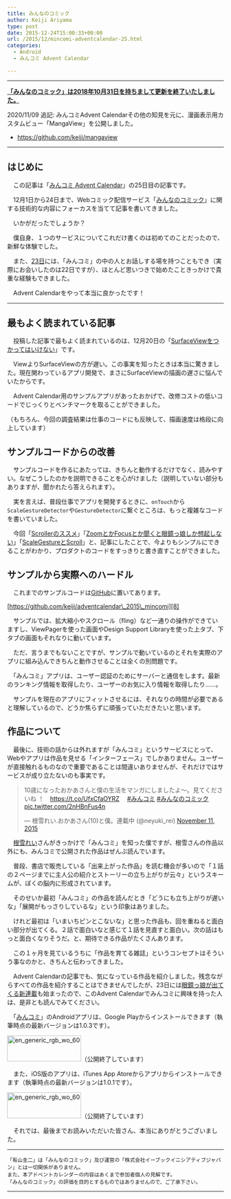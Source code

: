 ```yaml
---
title: みんなのコミック
author: Keiji Ariyama
type: post
date: 2015-12-24T15:00:33+00:00
url: /2015/12/mincomi-adventcalendar-25.html
categories:
  - Android
  - みんコミ Advent Calendar

---
```


----
**[「みんなのコミック」は2018年10月31日を持ちまして更新を終了いたしました。](https://twitter.com/mincomi_jp/status/1057847395889737730)**

2020/11/09 追記:
みんコミAdvent Calendarその他の知見を元に、漫画表示用カスタムビュー「MangaView」を公開しました。

 * https://github.com/keiji/mangaview
----


## はじめに

　この記事は「[みんコミ Advent Calendar][1]」の25日目の記事です。

　12月1日から24日まで、Webコミック配信サービス「[みんなのコミック][2]」に関する技術的な内容にフォーカスを当てて記事を書いてきました。

　いかがだったでしょうか？

　僕自身、１つのサービスについてこれだけ書くのは初めてのことだったので、新鮮な体験でした。

　また、[23日][3]には、「みんコミ」の中の人とお話しする場を持つこともでき（実際にお会いしたのは22日ですが）、ほとんど思いつきで始めたこときっかけで貴重な経験もできました。

　Advent Calendarをやって本当に良かったです！

<!--more-->

* * *

## 最もよく読まれている記事

　投稿した記事で最もよく読まれているのは、12月20日の「[SurfaceViewをつかってはいけない][4]」です。

　ViewよりSurfaceViewの方が遅い。この事実を知ったときは本当に驚きました。現在関わっているアプリ開発で、まさにSurfaceViewの描画の遅さに悩んでいたからです。

　Advent Calendar用のサンプルアプリがあったおかげで、改修コストの低いコードでじっくりとベンチマークを取ることができました。
  
（もちろん、今回の調査結果は仕事のコードにも反映して、描画速度は格段に向上しています）

## サンプルコードからの改善

　サンプルコードを作るにあたっては、きちんと動作するだけでなく、読みやすい。なぜこうしたのかを説明できることを心がけました（説明していない部分もありますが、聞かれたら答えられます）。

　実を言えば、普段仕事でアプリを開発するときに、`onTouch`から`ScaleGestureDetector`や`GestureDetector`に繋ぐところは、もっと複雑なコードを書いていました。

　今回「[Scrollerのススメ][5]」「[ZoomとかFocusとか聞くと眼鏡っ娘しか想起しない][6]」「[ScaleGestureとScroll][7]」と、記事にしたことで、今よりもシンプルにできることがわかり、プロダクトのコードをすっきりと書き直すことができました。

## サンプルから実際へのハードル

　これまでのサンプルコードは[GitHub][8]に置いてあります。

[https://github.com/keiji/adventcalendar\_2015\_mincomi][8]

　サンプルでは、拡大縮小やスクロール（fling）など一通りの操作ができていますし、ViewPagerを使った画面やDesign Support Libraryを使った上タブ、下タブの画面もそれなりに動いています。

　ただ、言うまでもないことですが、サンプルで動いているのとそれを実際のアプリに組み込んできちんと動作させることは全くの別問題です。

　「みんコミ」アプリは、ユーザー認証のためにサーバーと通信をします。最新のランキング情報を取得したり、ユーザーのお気に入り情報を取得したり……。

　サンプルを現在のアプリにフィットさせるには、それなりの時間が必要であると理解しているので、どうか焦らずに頑張っていただきたいと思います。

## 作品について

　最後に、技術の話からは外れますが「みんコミ」というサービスにとって、Webやアプリは作品を見せる「インターフェース」でしかありません。ユーザーが直接触れるものなので重要であることは間違いありませんが、それだけではサービスが成り立たないのも事実です。

<blockquote class="twitter-tweet" lang="en">
  <p lang="ja" dir="ltr">
    10歳になったおかあさんと僕の生活をマンガにしましたよ～。見てくださいね&#10;！　<a href="https://t.co/UfxCfaOYRZ">https://t.co/UfxCfaOYRZ</a>　 <a href="https://twitter.com/hashtag/%E3%81%BF%E3%82%93%E3%82%B3%E3%83%9F?src=hash">#みんコミ</a> <a href="https://twitter.com/hashtag/%E3%81%BF%E3%82%93%E3%81%AA%E3%81%AE%E3%82%B3%E3%83%9F%E3%83%83%E3%82%AF?src=hash">#みんなのコミック</a> <a href="https://t.co/2nHBnFus4n">pic.twitter.com/2nHBnFus4n</a>
  </p>
  
  <p>
    &mdash; 根雪れい.おかあさん(10)と僕。連載中 (@neyuki_rei) <a href="https://twitter.com/neyuki_rei/status/664369017038110720">November 11, 2015</a>
  </p>
</blockquote>

　[根雪れい][9]さんがきっかけで「みんコミ」を知った僕ですが、根雪さんの作品以外にも、みんコミで公開された作品はぜんぶ読んでいます。

　普段、書店で販売している「出来上がった作品」を読む機会が多いので「１話の２ページまでに主人公の紹介とストーリーの立ち上がりが云々」というスキームが、ぼくの脳内に形成されています。
  
　そのせいか最初「みんコミ」の作品を読んだとき「どうにも立ち上がりが遅いな」「展開がもっさりしているな」という印象はありました。

　けれど最初は「いまいちピンとこないな」と思った作品も、回を重ねると面白い部分が出てくる。２話で面白いなと感じて１話を見直すと面白い。次の話はもっと面白くなりそうだ。と、期待できる作品がたくさんあります。

　この１ヶ月を見ているうちに「作品を育てる雑誌」というコンセプトはそういう事なのかと、きちんと伝わってきました。

　Advent Calendarの記事でも、気になっている作品を紹介しました。残念ながらすべての作品を紹介することはできませんでしたが、23日には[眼鏡っ娘が出てくる新連載][10]も始まったので、このAdvent Calendarでみんコミに興味を持った人は、是非とも読んでみてください。

　「[みんコミ][2]」のAndroidアプリは、Google Playからインストールできます（執筆時点の最新バージョンは1.0.3です）。

[<img src="https://blog.keiji.dev/wp-content/uploads/2015/12/en_generic_rgb_wo_60.png" alt="en_generic_rgb_wo_60" width="172" height="60" class="aligncenter size-full wp-image-672" />][11]（公開終了しています）

　また、iOS版のアプリは、iTunes App Atoreからアプリからインストールできます（執筆時点の最新バージョンは1.0.1です）。

[<img src="https://blog.keiji.dev/wp-content/uploads/2015/12/available-on-the-app-store-1345130940.jpg" alt="en_generic_rgb_wo_60" width="172" height="60" class="aligncenter size-full wp-image-672" />][12]（公開終了しています）

　それでは、最後までお読みいただいた皆さん、本当にありがとうございました。

* * *

    「有山圭二」は「みんなのコミック」及び運営の「株式会社イーブックイニシアティブジャパン」とは一切関係がありません。
    また、本アドベントカレンダーの内容はあくまで参加者個人の見解です。
    「みんなのコミック」の評価を目的とするものではありませんので、ご了承下さい。
    

* * *

 [1]: http://qiita.com/advent-calendar/2015/mincomi
 [2]: https://www.mincomi.jp
 [3]: https://blog.keiji.dev/2015/12/mincomi-adventcalendar-23.html
 [4]: https://blog.keiji.dev/2015/12/mincomi-adventcalendar-20.html
 [5]: https://blog.keiji.dev/2015/12/mincomi-adventcalendar-18.html
 [6]: https://blog.keiji.dev/2015/12/mincomi-adventcalendar-19.html
 [7]: https://blog.keiji.dev/2015/12/mincomi-adventcalendar-21.html
 [8]: https://github.com/keiji/adventcalendar_2015_mincomi
 [9]: https://twitter.com/neyuki_rei
 [10]: https://www.mincomi.jp/title/?title=343057
 [11]: https://play.google.com/store/apps/details?id=jp.ebookjapan.mincomi&hl=ja
 [12]: https://itunes.apple.com/jp/app/minnanokomikku/id1050104822?mt=8